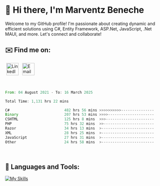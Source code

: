 # 👋 Hi there, I'm Marventz Beneche

Welcome to my GitHub profile! I'm passionate about creating dynamic and efficient solutions using C#, Entity Framework, ASP.Net, JavaScript, .Net MAUI, and more. Let's connect and collaborate!

## ✉️ Find me on:
 <a href="https://linkedin.com/in/benechem" target="_blank" rel="noopener noreferrer"> <img src="https://icons.iconarchive.com/icons/limav/flat-gradient-social/512/Linkedin-icon.png" alt="LinkedIn" height="40" style="vertical-align:top; margin:4px"></a>
 <a href="mailto:info@benechem.co"> <img src="https://icons.iconarchive.com/icons/dtafalonso/android-lollipop/512/Gmail-icon.png" alt="Email" height="40" style="vertical-align:top; margin:4px"></a>
</p>

<br/>
<!--START_SECTION:waka-->

```rust
From: 04 August 2021 - To: 16 March 2025

Total Time: 1,131 hrs 22 mins

C#                         482 hrs 56 mins >>>>>>>>>>---------------   41.77 %
Binary                     207 hrs 53 mins >>>>---------------------   17.98 %
CSHTML                     125 hrs 8 mins  >>>----------------------   10.82 %
PHP                        75 hrs 32 mins  >>-----------------------   06.53 %
Razor                      34 hrs 13 mins  >------------------------   02.96 %
XML                        28 hrs 25 mins  >------------------------   02.46 %
JavaScript                 27 hrs 31 mins  >------------------------   02.38 %
Other                      24 hrs 58 mins  >------------------------   02.16 %
```

<!--END_SECTION:waka-->
<br />

## 🧰 Languages and Tools:

[![My Skills](https://skillicons.dev/icons?i=js,html,css,cs,java,php,mysql,dotnet,bootstrap,visualstudio,vscode,androidstudio,azure,xd,wordpress,raspberrypi)](https://skillicons.dev)
<br />

